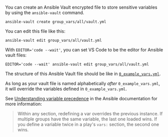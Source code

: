 You can create an Ansible Vault encrypted file to store sensitive variables by using the `ansible-vault` command.

```console
ansible-vault create group_vars/all/vault.yml
```

You can edit this file like this:

```console
ansible-vault edit group_vars/all/vault.yml
```

With `EDITOR='code --wait'`, you can set VS Code to be the editor for Ansible vault files:

```console
EDITOR='code --wait' ansible-vault edit group_vars/all/vault.yml
```

The structure of this Ansible Vault file should be like in [`0_example_vars.yml`](0_example_vars.yml).

As long as your vault file is named alphabetically *after* `0_example_vars.yml`, it will override the variables defined in `0_example_vars.yml`.

See [Understanding variable precedence](https://docs.ansible.com/ansible/latest/user_guide/playbooks_variables.html#understanding-variable-precedence) in the Ansible documentation for more information:

> Within any section, redefining a var overrides the previous instance. If multiple groups have the same variable, the last one loaded wins. If you define a variable twice in a play's `vars:` section, the second one wins.
